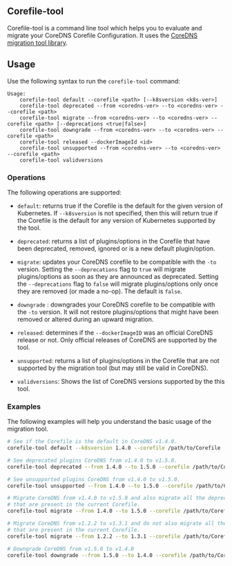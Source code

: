 ## Corefile-tool

Corefile-tool is a command line tool which helps you to evaluate and migrate your CoreDNS Corefile Configuration.
It uses the [CoreDNS migration tool library](https://github.com/coredns/corefile-migration/).

## Usage

Use the following syntax to run the `corefile-tool` command:

```
Usage:
    corefile-tool default --corefile <path> [--k8sversion <k8s-ver>]
    corefile-tool deprecated --from <coredns-ver> --to <coredns-ver> --corefile <path>
    corefile-tool migrate --from <coredns-ver> --to <coredns-ver> --corefile <path> [--deprecations <true|false>]
    corefile-tool downgrade --from <coredns-ver> --to <coredns-ver> --corefile <path>
    corefile-tool released --dockerImageId <id>
    corefile-tool unsupported --from <coredns-ver> --to <coredns-ver> --corefile <path>
    corefile-tool validversions
```


### Operations

The following operations are supported:

- `default`: returns true if the Corefile is the default for the given version of Kubernetes. If `--k8sversion` is not specified, then this will return true if the Corefile is the default for any version of Kubernetes supported by the tool.

- `deprecated`: returns a list of plugins/options in the Corefile that have been deprecated, removed, ignored or is a new default plugin/option.

- `migrate`: updates your CoreDNS corefile to be compatible with the `-to` version. Setting the `--deprecations` flag to `true` will migrate plugins/options as soon as they are announced as deprecated.  Setting the `--deprecations` flag to `false` will migrate plugins/options only once they are removed (or made a no-op).  The default is `false`.

- `downgrade` : downgrades your CoreDNS corefile to be compatible with the `-to` version. It will not restore plugins/options that might have been removed or altered during an upward migration.

- `released`: determines if the `--dockerImageID` was an official CoreDNS release or not.  Only official releases of CoreDNS are supported by the tool.

- `unsupported`: returns a list of plugins/options in the Corefile that are not supported by the migration tool (but may still be valid in CoreDNS).

- `validversions`: Shows the list of CoreDNS versions supported by the this tool.


### Examples

The following examples will help you understand the basic usage of the migration tool.

```bash
# See if the Corefile is the default in CoreDNS v1.4.0. 
corefile-tool default --k8sversion 1.4.0 --corefile /path/to/Corefile
```

```bash
# See deprecated plugins CoreDNS from v1.4.0 to v1.5.0. 
corefile-tool deprecated --from 1.4.0 --to 1.5.0 --corefile /path/to/Corefile
```

```bash
# See unsupported plugins CoreDNS from v1.4.0 to v1.5.0. 
corefile-tool unsupported --from 1.4.0 --to 1.5.0 --corefile /path/to/Corefile
```

```bash
# Migrate CoreDNS from v1.4.0 to v1.5.0 and also migrate all the deprecations 
# that are present in the current Corefile. 
corefile-tool migrate --from 1.4.0 --to 1.5.0 --corefile /path/to/Corefile  --deprecations true

# Migrate CoreDNS from v1.2.2 to v1.3.1 and do not also migrate all the deprecations 
# that are present in the current Corefile.
corefile-tool migrate --from 1.2.2 --to 1.3.1 --corefile /path/to/Corefile  --deprecations false
```
```bash
# Downgrade CoreDNS from v1.5.0 to v1.4.0
corefile-tool downgrade --from 1.5.0 --to 1.4.0 --corefile /path/to/Corefile
```

